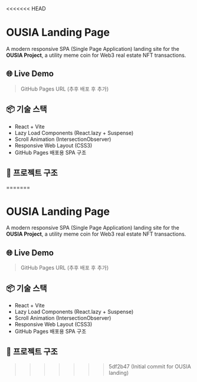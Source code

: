 <<<<<<< HEAD
# OUSIA Landing Page

A modern responsive SPA (Single Page Application) landing site for the **OUSIA Project**, a utility meme coin for Web3 real estate NFT transactions.

## 🌐 Live Demo
> GitHub Pages URL (추후 배포 후 추가)

## 📦 기술 스택

- React + Vite
- Lazy Load Components (React.lazy + Suspense)
- Scroll Animation (IntersectionObserver)
- Responsive Web Layout (CSS3)
- GitHub Pages 배포용 SPA 구조

## 📁 프로젝트 구조

=======
# OUSIA Landing Page

A modern responsive SPA (Single Page Application) landing site for the **OUSIA Project**, a utility meme coin for Web3 real estate NFT transactions.

## 🌐 Live Demo
> GitHub Pages URL (추후 배포 후 추가)

## 📦 기술 스택

- React + Vite
- Lazy Load Components (React.lazy + Suspense)
- Scroll Animation (IntersectionObserver)
- Responsive Web Layout (CSS3)
- GitHub Pages 배포용 SPA 구조

## 📁 프로젝트 구조

>>>>>>> 5df2b47 (Initial commit for OUSIA landing)
